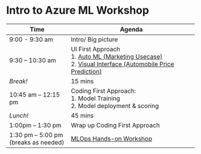 # Intro to Azure ML Workshop

| Time                                 | Agenda                                                                                                                                                                                                                                                                                                                        |
|--------------------------------------|-------------------------------------------------------------------------------------------------------------------------------------------------------------------------------------------------------------------------------------------------------------------------------------------------------------------------------|
| 9:00 - 9:30 am                       | Intro/ Big picture                                                                                                                                                                                                                                                                                                            |
| 9:30 – 10:30 am                      | UI First Approach <br> 1. [Auto ML (Marketing Usecase)](https://docs.microsoft.com/en-us/azure/machine-learning/service/tutorial-first-experiment-automated-ml) <br>2. [Visual Interface (Automobile Price Prediction)](https://docs.microsoft.com/en-us/azure/machine-learning/service/ui-tutorial-automobile-price-train-score) |
|               _Break!_               | 15 mins                                                                                                                                                                                                                                                                                                                       |
| 10:45 am – 12:15 pm                  | Coding First Approach:<br>1. Model Training <br>2. Model deployment & scoring                                                                                                                                                                                                                                                        |
|               _Lunch!_               | 45 mins                                                                                                                                                                                                                                                                                                                       |
| 1:00pm – 1:30 pm                     | Wrap up Coding First Approach                                                                                                                                                                                                                                                                                                 |
| 1:30 pm – 5:00 pm <br>(breaks as needed) | [MLOps Hands-on Workshop](https://github.com/rsethur/MLops)                                                                                                                                                                                                                                                                   |